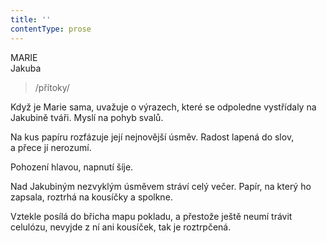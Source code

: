 ```yaml
---
title: ''
contentType: prose
---
```


<section>

MARIE  
Jakuba

> /přítoky/

Když je Marie sama, uvažuje o výrazech, které se odpoledne vystřídaly na Jakubině tváři. Myslí na pohyb svalů.

Na kus papíru rozfázuje její nejnovější úsměv. Radost lapená do slov, a přece jí nerozumí.

Pohození hlavou, napnutí šíje.

Nad Jakubiným nezvyklým úsměvem stráví celý večer. Papír, na který ho zapsala, roztrhá na kousíčky a spolkne.

Vztekle posílá do břicha mapu pokladu, a přestože ještě neumí trávit celulózu, nevyjde z ní ani kousíček, tak je roztrpčená.

</section>
